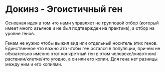 # Докинз - Эгоистичный ген

Основная идея в том что нами управляет не групповой отбор (который имеет много изъянов и не был подтвержден на практике), а отбор на уровне генов.

Генам не нужно чтобы выжил вид или отдельный носитель этих генов. Единственное что важно это чтобы ген остался в популяции, причем не обязательно именно этот конкретный ген в этом человеке/животном/растении/клетке/что угодно, а он или его копии. Для гена нет разницы между ним и его копиями.